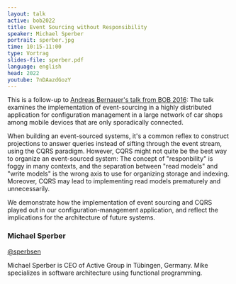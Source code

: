 ```yaml
---
layout: talk
active: bob2022
title: Event Sourcing without Responsibility
speaker: Michael Sperber
portrait: sperber.jpg
time: 10:15-11:00
type: Vortrag
slides-file: sperber.pdf
language: english
head: 2022
youtube: 7nDAazdGozY
---
```


This is a follow-up to
[Andreas Bernauer's talk from BOB 2016](https://bobkonf.de/2016/bernauer.html): 
The talk examines
the implementation of event-sourcing in a highly distributed
application for configuration management in a large network of car
shops among mobile devices that are only sporadically connected.

When building an event-sourced systems, it's a common reflex to
construct projections to answer queries instead of sifting through the
event stream, using the CQRS paradigm.  However, CQRS might not quite
be the best way to organize an event-sourced system: The concept of
"responbility" is foggy in many contexts, and the separation between
"read models" and "write models" is the wrong axis to use for
organizing storage and indexing.  Moreover, CQRS may lead to
implementing read models prematurely and unnecessarily.

We demonstrate how the implementation of event sourcing and CQRS
played out in our configuration-management application, and reflect
the implications for the architecture of future systems.

### Michael Sperber

[@sperbsen](https://twitter.com/sperbsen)

Michael Sperber is CEO of Active Group in Tübingen, Germany.  Mike
specializes in software architecture using functional programming.


